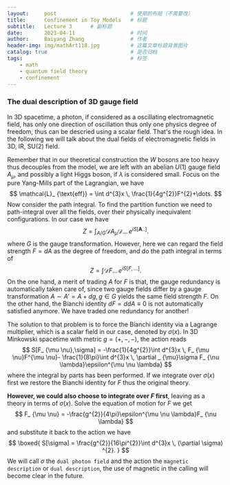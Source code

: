 ```yaml
---
layout:     post   				        # 使用的布局（不需要改）
title:      Confinement in Toy Models 	# 标题 
subtitle:   Lecture 3      # 副标题
date:       2023-04-11			        # 时间
author:     Baiyang Zhang 				# 作者
header-img: img/mathArt118.jpg 	        # 这篇文章标题背景图片
catalog: true 						    # 是否归档
tags:								    # 标签
    - math
    - quantum field theory
    - confinement
---
```


### The dual description of 3D gauge field

In 3D spacetime, a photon, if considered as a oscillating electromagnetic field, has only one direction of oscillation thus only one physics degree of freedom, thus can be descried using a scalar field. That's the rough idea. In the following we will talk about the dual fields of electromagnetic fields in 3D, IR, SU(2) field. 

Remember that in our theoretical construction the $W$ bosons are too heavy thus decouples from the model, we are left with an abelian $U(1)$ gauge field $A_ {\mu}$, and possibly a light Higgs boson, if $\lambda$ is considered small. Focus on the pure Yang-Mills part of the Lagrangian, we have 
$$
\mathcal{L}_ {\text{eff}} = \int d^{3}x \,  \frac{1}{4g^{2}}F^{2}+\dots.
$$
Now consider the path integral. To find the partition function we need to path-integral over all the fields, over their physically inequivalent configurations. In our case we have 
$$
Z = \int_ {A / G} \mathcal{D}A_ {\mu}\mathcal{D}\dots \, e^{ iS[\mathbf{A}..] }.
$$
where $G$ is the gauge transformation. However, here we can regard the field strength $F = dA$ as the degree of freedom, and do the path integral in terms of 
$$
Z = \int \mathcal{D}F\dots \, e^{ iS[F, \dots] }.
$$
On the one hand, a merit of trading $A$ for $F$ is that, the gauge redundancy is automatically taken care of, since two gauge fields differ by a gauge transformation $A \sim A' = A+dg, g\in G$ yields the same field strength $F$. On the other hand, the Bianchi identity $dF = ddA\equiv 0$ is not automatically  satisfied anymore. We have traded one redundancy for another! 

The solution to that problem is to force the Bianchi identity via a Lagrange multiplier, which is a scalar field in our case, denoted by $\sigma(x)$. In 3D Minkowski spacetime with metric $g=(+,-,-)$, the action reads
$$
S[F_ {\mu \nu},\sigma] = -\frac{1}{4g^{2}}\int d^{3}x \,  F_ {\mu \nu}F^{\mu \nu}- \frac{1}{8\pi}\int d^{3}x \,  \partial _ {\mu}\sigma F_ {\nu \lambda}\epsilon^{\mu \nu \lambda}
$$
where the integral by parts has been performed. If we integrate over $\sigma(x)$ first we restore the Bianchi identity for $F$ thus the original theory. 

**However, we could also choose to integrate over $F$ first**, leaving as a theory in terms of $\sigma(x)$. Solve the equation of motion for $F$ we get
$$
F_ {\mu \nu} = -\frac{g^{2}}{4\pi}\epsilon^{\mu \nu \lambda}F_ {\nu \lambda}
$$
and substitute it back to the action we have 
$$
\boxed{
S[\sigma] =  \frac{g^{2}}{16\pi^{2}}\int d^{3}x \, (\partial \sigma) ^{2}.
}
$$
We will call $\sigma$ the `dual photon field` and the action the `magnetic description` or `dual description`, the use of magnetic in the calling will become clear in the future.

